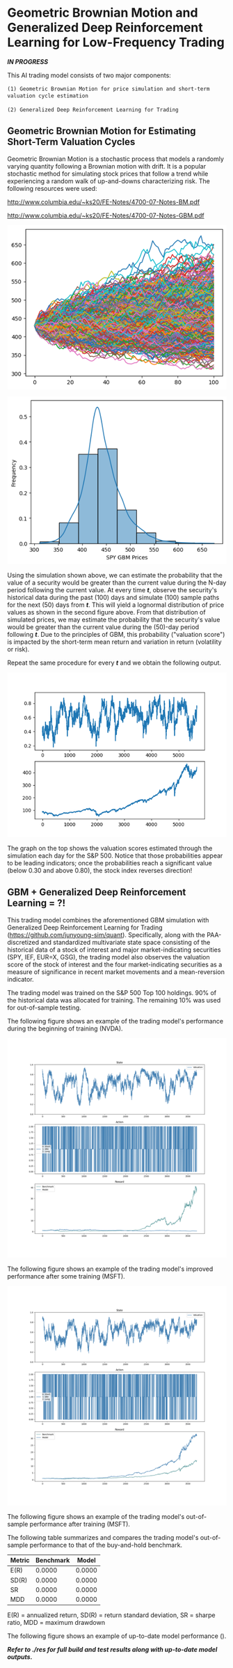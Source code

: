 # Geometric Brownian Motion and Generalized Deep Reinforcement Learning for Low-Frequency Trading

***IN PROGRESS***

This AI trading model consists of two major components:

    (1) Geometric Brownian Motion for price simulation and short-term valuation cycle estimation

    (2) Generalized Deep Reinforcement Learning for Trading

## Geometric Brownian Motion for Estimating Short-Term Valuation Cycles

Geometric Brownian Motion is a stochastic process that models a randomly varying quantity following a Brownian motion with drift. It is a popular stochastic method for simulating stock prices that follow a trend while experiencing a random walk of up-and-downs characterizing risk. The following resources were used:

http://www.columbia.edu/~ks20/FE-Notes/4700-07-Notes-BM.pdf

http://www.columbia.edu/~ks20/FE-Notes/4700-07-Notes-GBM.pdf

![alt text](https://github.com/junyoung-sim/gbm-drl-quant/blob/main/etc/gbm_sample_path.png)

![alt text](https://github.com/junyoung-sim/gbm-drl-quant/blob/main/etc/gbm_lognormal_prices.png)

Using the simulation shown above, we can estimate the probability that the value of a security would be greater than the current value during the N-day period following the current value. At every time ***t***, observe the security's historical data during the past (100) days and simulate (100) sample paths for the next (50) days from ***t***. This will yield a lognormal distribution of price values as shown in the second figure above. From that distribution of simulated prices, we may estimate the probability that the security's value would be greater than the current value during the (50)-day period following ***t***. Due to the principles of GBM, this probability ("valuation score") is impacted by the short-term mean return and variation in return (volatility or risk).

Repeat the same procedure for every ***t*** and we obtain the following output.

![alt text](https://github.com/junyoung-sim/gbm-drl-quant/blob/main/etc/valuation_cycle_example.png)

The graph on the top shows the valuation scores estimated through the simulation each day for the S&P 500. Notice that those probabilities appear to be leading indicators; once the probabilities reach a significant value (below 0.30 and above 0.80), the stock index reverses direction!

## GBM + Generalized Deep Reinforcement Learning = ?!

This trading model combines the aforementioned GBM simulation with Generalized Deep Reinforcement Learning for Trading (https://github.com/junyoung-sim/quant). Specifically, along with the PAA-discretized and standardized multivariate state space consisting of the historical data of a stock of interest and major market-indicating securities (SPY, IEF, EUR=X, GSG), the trading model also observes the valuation score of the stock of interest and the four market-indicating securities as a measure of significance in recent market movements and a mean-reversion indicator.

The trading model was trained on the S&P 500 Top 100 holdings. 90% of the historical data was allocated for training. The remaining 10% was used for out-of-sample testing.

The following figure shows an example of the trading model's performance during the beginning of training (NVDA).

![alt text](https://github.com/junyoung-sim/gbm-drl-quant/blob/main/res/NVDA-train.png)

The following figure shows an example of the trading model's improved performance after some training (MSFT).

![alt text](https://github.com/junyoung-sim/gbm-drl-quant/blob/main/res/MSFT-train.png)

The following figure shows an example of the trading model's out-of-sample performance after training (MSFT).



The following table summarizes and compares the trading model's out-of-sample performance to that of the buy-and-hold benchmark.

| Metric | Benchmark | Model  |
|--------|-----------|--------|
| E(R)   | 0.0000    | 0.0000 |
| SD(R)  | 0.0000    | 0.0000 |
| SR     | 0.0000    | 0.0000 |
| MDD    | 0.0000    | 0.0000 |

E(R) = annualized return, SD(R) = return standard deviation, SR = sharpe ratio, MDD = maximum drawdown

The following figure shows an example of up-to-date model performance ().



***Refer to ./res for full build and test results along with up-to-date model outputs.***